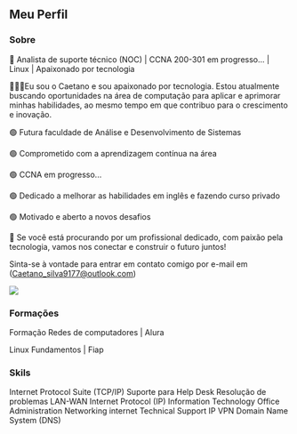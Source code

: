 ## Meu Perfil

### Sobre

🎯 Analista de suporte técnico (NOC) | CCNA 200-301 em progresso... | Linux | Apaixonado por tecnologia


👨🏽‍💻Eu sou o Caetano e sou apaixonado por tecnologia. Estou atualmente buscando oportunidades na área de computação para aplicar e aprimorar minhas habilidades, ao mesmo tempo em que contribuo para o crescimento e inovação.

🟢 Futura faculdade de Análise e Desenvolvimento de Sistemas 

🟢 Comprometido com a aprendizagem contínua na área

🟢 CCNA em progresso...

🟢 Dedicado a melhorar as habilidades em inglês e fazendo curso privado

🟢 Motivado e aberto a novos desafios

🎯 Se você está procurando por um profissional dedicado, com paixão pela tecnologia, vamos nos conectar e construir o futuro juntos! 

Sinta-se à vontade para entrar em contato comigo por e-mail em (Caetano_silva9177@outlook.com)


<a href="linkedin.com/in/caetano-silva-997b89249" target="_blank"><img src="https://img.shields.io/badge/-LinkedIn-%230077B5?style=for-the-badge&logo=linkedin&logoColor=white"></a> 



### Formações 


 Formação Redes de computadores | Alura 

Linux Fundamentos | Fiap


### Skils 


Internet Protocol Suite (TCP/IP)
Suporte para Help Desk 
Resolução de problemas 
LAN-WAN
Internet Protocol (IP)
Information Technology
Office Administration
Networking
internet
Technical Support
IP VPN
Domain Name System (DNS)